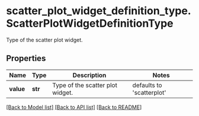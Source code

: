 # scatter_plot_widget_definition_type.ScatterPlotWidgetDefinitionType

Type of the scatter plot widget.
## Properties
Name | Type | Description | Notes
------------ | ------------- | ------------- | -------------
**value** | **str** | Type of the scatter plot widget. | defaults to 'scatterplot'

[[Back to Model list]](README.md#documentation-for-models) [[Back to API list]](README.md#documentation-for-api-endpoints) [[Back to README]](README.md)



